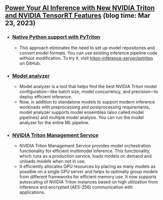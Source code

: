 ## [Power Your AI Inference with New NVIDIA Triton and NVIDIA TensorRT Features](https://developer.nvidia.com/blog/power-your-ai-inference-with-new-nvidia-triton-and-nvidia-tensorrt-features/) (blog time: Mar 23, 2023)

* ### [Native Python support with PyTriton](https://github.com/triton-inference-server/pytriton)
  * This approach eliminates the need to set up model repositories and convert model formats. You can use existing inference pipeline code without modification. To try it, visit [triton-inference-server/pytriton](https://github.com/triton-inference-server/pytriton) on GitHub. 

* ### [Model analyzer](https://github.com/triton-inference-server/model_analyzer/tree/main/docs)
  * Model analyzer is a tool that helps find the best NVIDIA Triton model configuration—like batch size, model concurrency, and precision—to deploy efficient inference. 
  * Now, in addition to standalone models to support modern inference workloads with preprocessing and postprocessing requirements, model analyzer supports model ensembles (also called model pipelines) and multiple model analysis. You can run the model analyzer for the entire ML pipeline. 
* ### [NVIDIA Triton Management Service](https://developer.nvidia.com/tms-early-access)
  * NVIDIA Triton Management Service provides model orchestration functionality for efficient multimodel inference. This functionality, which runs as a production service, loads models on demand and unloads models when not in use. 
  * It efficiently allocates GPU resources by placing as many models as possible on a single GPU server and helps to optimally group models from different frameworks for efficient memory use. It now supports autoscaling of NVIDIA Triton instances based on high utilization from inference and encrypted (AES-256) communication with applications. 